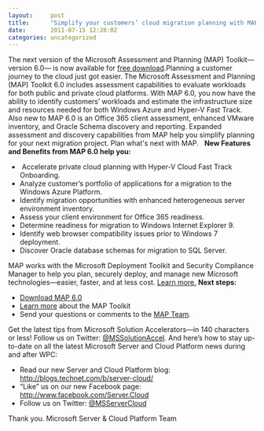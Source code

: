 ```yaml
---
layout:     post
title:      "Simplify your customers’ cloud migration planning with MAP 6.0"
date:       2011-07-15 12:28:02
categories: uncategorized
---
```

The next version of the Microsoft Assessment and Planning (MAP) Toolkit—version 6.0— is now available for [free download](http://bit.ly/o7nXDX).Planning a customer journey to the cloud just got easier. The Microsoft Assessment and Planning (MAP) Toolkit 6.0 includes assessment capabilities to evaluate workloads for both public and private cloud platforms. With MAP 6.0, you now have the ability to identify customers’ workloads and estimate the infrastructure size and resources needed for both Windows Azure and Hyper-V Fast Track. Also new to MAP 6.0 is an Office 365 client assessment, enhanced VMware inventory, and Oracle Schema discovery and reporting. Expanded assessment and discovery capabilities from MAP help you simplify planning for your next migration project. Plan what's next with MAP.   **New Features and Benefits from MAP 6.0 help you:**

  *  Accelerate private cloud planning with Hyper-V Cloud Fast Track Onboarding.
  * Analyze customer’s portfolio of applications for a migration to the Windows Azure Platform.
  * Identify migration opportunities with enhanced heterogeneous server environment inventory.
  * Assess your client environment for Office 365 readiness.
  * Determine readiness for migration to Windows Internet Explorer 9.
  * Identify web browser compatibility issues prior to Windows 7 deployment.
  * Discover Oracle database schemas for migration to SQL Server.

MAP works with the Microsoft Deployment Toolkit and Security Compliance Manager to help you plan, securely deploy, and manage new Microsoft technologies—easier, faster, and at less cost. [Learn more.](http://bit.ly/nIms2t) **Next steps:**

  * [Download MAP 6.0](http://bit.ly/o7nXDX)
  * [Learn more](http://bit.ly/nIms2t) about the MAP Toolkit
  * Send your questions or comments to the [MAP Team](http://blogs.technet.commailto:MAPfdbk@microsoft.com).



Get the latest tips from Microsoft Solution Accelerators—in 140 characters or less! Follow us on Twitter: [@MSSolutionAccel](http://www.twitter.com/mssolutionaccel). And here’s how to stay up-to-date on all the latest Microsoft Server and Cloud Platform news during and after WPC:

  * Read our new Server and Cloud Platform blog: <http://blogs.technet.com/b/server-cloud/>
  * “Like” us on our new Facebook page: <http://www.facebook.com/Server.Cloud>
  * Follow us on Twitter: [@MSServerCloud](https://twitter.com/#!/MSServerCloud)



Thank you. Microsoft Server & Cloud Platform Team
